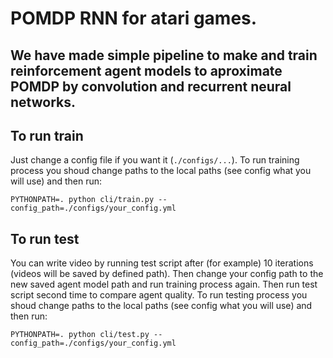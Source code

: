 # POMDP RNN for atari games.

## We have made simple pipeline to make and train reinforcement agent models to aproximate POMDP by convolution and recurrent neural networks.

## To run train
Just change a config file if you want it (`./configs/...`).
To run training process you shoud change paths to the local paths (see config what you will use) and then run:
```
PYTHONPATH=. python cli/train.py --config_path=./configs/your_config.yml
```

## To run test
You can write video by running test script after (for example) 10 iterations (videos will be saved by defined path). Then change your config path to the new saved agent model path and run training process again. Then run test script second time to compare agent quality.
To run testing process you shoud change paths to the local paths (see config what you will use) and then run:
```
PYTHONPATH=. python cli/test.py --config_path=./configs/your_config.yml
```

